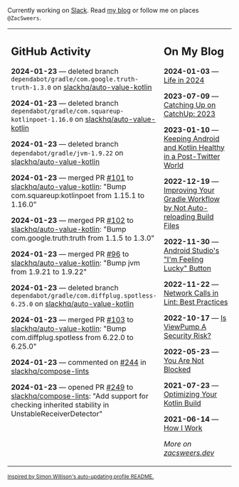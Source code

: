 Currently working on [Slack](https://slack.com/). Read [my blog](https://zacsweers.dev/) or follow me on places `@ZacSweers`.

<table><tr><td valign="top" width="60%">

## GitHub Activity
<!-- githubActivity starts -->
**2024-01-23** — deleted branch `dependabot/gradle/com.google.truth-truth-1.3.0` on [slackhq/auto-value-kotlin](https://github.com/slackhq/auto-value-kotlin)

**2024-01-23** — deleted branch `dependabot/gradle/com.squareup-kotlinpoet-1.16.0` on [slackhq/auto-value-kotlin](https://github.com/slackhq/auto-value-kotlin)

**2024-01-23** — deleted branch `dependabot/gradle/jvm-1.9.22` on [slackhq/auto-value-kotlin](https://github.com/slackhq/auto-value-kotlin)

**2024-01-23** — merged PR [#101](https://github.com/slackhq/auto-value-kotlin/pull/101) to [slackhq/auto-value-kotlin](https://github.com/slackhq/auto-value-kotlin): "Bump com.squareup:kotlinpoet from 1.15.1 to 1.16.0"

**2024-01-23** — merged PR [#102](https://github.com/slackhq/auto-value-kotlin/pull/102) to [slackhq/auto-value-kotlin](https://github.com/slackhq/auto-value-kotlin): "Bump com.google.truth:truth from 1.1.5 to 1.3.0"

**2024-01-23** — merged PR [#96](https://github.com/slackhq/auto-value-kotlin/pull/96) to [slackhq/auto-value-kotlin](https://github.com/slackhq/auto-value-kotlin): "Bump jvm from 1.9.21 to 1.9.22"

**2024-01-23** — deleted branch `dependabot/gradle/com.diffplug.spotless-6.25.0` on [slackhq/auto-value-kotlin](https://github.com/slackhq/auto-value-kotlin)

**2024-01-23** — merged PR [#103](https://github.com/slackhq/auto-value-kotlin/pull/103) to [slackhq/auto-value-kotlin](https://github.com/slackhq/auto-value-kotlin): "Bump com.diffplug.spotless from 6.22.0 to 6.25.0"

**2024-01-23** — commented on [#244](https://github.com/slackhq/compose-lints/pull/244#issuecomment-1907138672) in [slackhq/compose-lints](https://github.com/slackhq/compose-lints)

**2024-01-23** — opened PR [#249](https://github.com/slackhq/compose-lints/pull/249) to [slackhq/compose-lints](https://github.com/slackhq/compose-lints): "Add support for checking inherited stability in UnstableReceiverDetector"
<!-- githubActivity ends -->
</td><td valign="top" width="40%">

## On My Blog
<!-- blog starts -->
**2024-01-03** — [Life in 2024](https://www.zacsweers.dev/life-in-2024/)

**2023-07-09** — [Catching Up on CatchUp: 2023](https://www.zacsweers.dev/catching-up-on-catchup-2023/)

**2023-01-10** — [Keeping Android and Kotlin Healthy in a Post-Twitter World](https://www.zacsweers.dev/keeping-android-healthy/)

**2022-12-19** — [Improving Your Gradle Workflow by Not Auto-reloading Build Files](https://www.zacsweers.dev/improving-your-workflow-by-not-auto-reloading-build-files/)

**2022-11-30** — [Android Studio's "I'm Feeling Lucky" Button](https://www.zacsweers.dev/android-studios-im-feeling-lucky-button/)

**2022-11-22** — [Network Calls in Lint: Best Practices](https://www.zacsweers.dev/network-calls-in-lint-best-practices/)

**2022-10-17** — [Is ViewPump A Security Risk?](https://www.zacsweers.dev/is-viewpump-a-security-risk/)

**2022-05-23** — [You Are Not Blocked](https://www.zacsweers.dev/you-are-not-blocked/)

**2021-07-23** — [Optimizing Your Kotlin Build](https://www.zacsweers.dev/optimizing-your-kotlin-build/)

**2021-06-14** — [How I Work](https://www.zacsweers.dev/how-i-work/)
<!-- blog ends -->
_More on [zacsweers.dev](https://zacsweers.dev/)_
</td></tr></table>

<sub><a href="https://simonwillison.net/2020/Jul/10/self-updating-profile-readme/">Inspired by Simon Willison's auto-updating profile README.</a></sub>